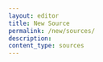 ```yaml
---
layout: editor
title: New Source
permalink: /new/sources/
description:
content_type: sources
---
```


